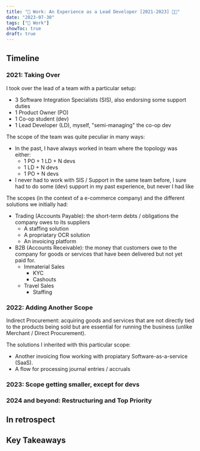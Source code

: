 ```yaml
---
title: "💼 Work: An Experience as a Lead Developer [2021-2023] 👩‍💻"
date: "2023-07-30"
tags: ["💼 Work"]
showToc: true
draft: true
---
```


## Timeline

### 2021: Taking Over

I took over the lead of a team with a particular setup:
- 3 Software Integration Specialists (SIS), also endorsing some support duties
- 1 Product Owner (PO)
- 1 Co-op student (dev)
- 1 Lead Developer (LD), myself, "semi-managing" the co-op dev

The scope of the team was quite peculiar in many ways:
- In the past, I have always worked in team where the topology was either:
  - 1 PO + 1 LD + N devs
  - 1 LD + N devs
  - 1 PO + N devs
- I never had to work with SIS / Support in the same team before, I sure had to do some (dev) support in my past experience, but never I had like 

The scopes (in the context of a e-commerce company) and the different solutions we initially had:
- Trading (Accounts Payable): the short-term debts / obligations the company owes to its suppliers
  - A staffing solution
  - A propriatary OCR solution
  - An invoicing platform 
- B2B (Accounts Receivable): the money that customers owe to the company for goods or services that have been delivered but not yet paid for.
  - Immaterial Sales
    - KYC
    - Cashouts
  - Travel Sales
    - Staffing

### 2022: Adding Another Scope

Indirect Procurement: acquiring goods and services that are not directly tied to the products being sold but are essential for running the business (unlike Merchant / Direct Procurement).

The solutions I inherited with this particular scope:
- Another invoicing flow working with propiatary Software-as-a-service (SaaS).
- A flow for processing journal entries / accruals

### 2023: Scope getting smaller, except for devs

### 2024 and beyond: Restructuring and Top Priority

## In retrospect

## Key Takeaways

